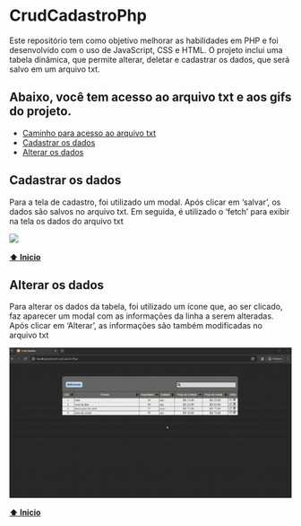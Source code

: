 # CrudCadastroPhp
Este repositório tem como objetivo melhorar as habilidades em PHP e foi desenvolvido com o uso de JavaScript, CSS e HTML. O projeto inclui uma tabela dinâmica, que permite alterar, deletar e cadastrar os dados, que será salvo em um arquivo txt. 

## Abaixo, você tem acesso ao arquivo txt e aos gifs do projeto.

* [Caminho para acesso ao arquivo txt](dadosDaTabela/dados.txt)
* [Cadastrar os dados](#Cadastrar-os-dados)
* [Alterar os dados](#Alterar-os-dados)

## Cadastrar os dados
<p>Para a tela de cadastro, foi utilizado um modal. Após clicar em ‘salvar’, os dados são salvos no arquivo txt. Em seguida, é utilizado o ‘fetch’ para exibir na tela os dados do arquivo txt</p>

<img src="gifs e imagens do projeto/cadastrar-.gif" width="850">

**[⬆ Inicio](#CrudCadastroPhp)**

## Alterar os dados
<p>Para alterar os dados da tabela, foi utilizado um ícone que, ao ser clicado, faz aparecer um modal com as informações da linha a serem alteradas. Após clicar em ‘Alterar’, as informações são também modificadas no arquivo txt</p>

<img src="gifs e imagens do projeto/alterar.gif" width="850">

**[⬆ Inicio](#CrudCadastroPhp)**
